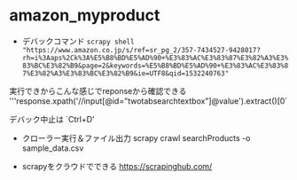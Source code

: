 # amazon_myproduct

- デバックコマンド
`scrapy shell "https://www.amazon.co.jp/s/ref=sr_pg_2/357-7434527-9428017?rh=i%3Aaps%2Ck%3A%E5%B8%BD%E5%AD%90+%E3%83%AC%E3%83%87%E3%82%A3%E3%83%BC%E3%82%B9&page=2&keywords=%E5%B8%BD%E5%AD%90+%E3%83%AC%E3%83%87%E3%82%A3%E3%83%BC%E3%82%B9&ie=UTF8&qid=1532240763"`

実行できからこんな感じでreponseから確認できる
'''response.xpath('//input[@id="twotabsearchtextbox"]@value').extract()[0`

デバック中止は `Ctrl+D'

- クローラー実行＆ファイル出力
scrapy crawl searchProducts -o sample_data.csv

- scrapyをクラウドでできる
https://scrapinghub.com/
